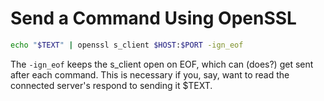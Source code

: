 # Send a Command Using OpenSSL

```bash
echo "$TEXT" | openssl s_client $HOST:$PORT -ign_eof
```

The `-ign_eof` keeps the s_client open on EOF, which can (does?) get sent after each command. This is necessary if you, say, want to read the connected server's respond to sending it $TEXT.
